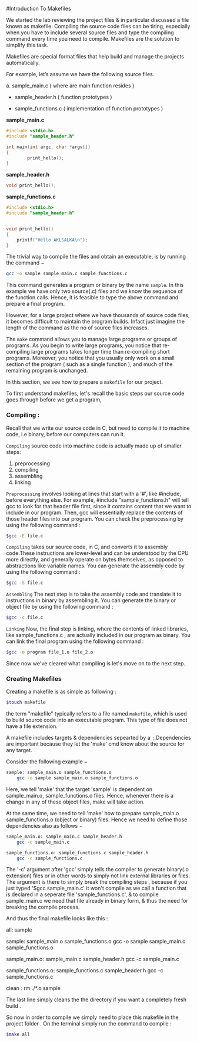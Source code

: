 #Introduction To Makefiles

We started the lab reviewing the project files & in particular discussed a file known as makefile. Compiling the source code files can be tiring, especially when you have to include several source files and type the compiling command every time you need to compile. Makefiles are the solution to simplify this task.

Makefiles are special format files that help build and manage the projects automatically.

For example, let’s assume we have the following source files.

a. sample_main.c             ( where are main function resides )

- sample_header.h           ( function prototypes )

- sample_functions.c        ( implementation of function prototypes )

**sample_main.c**

```c
#include <stdio.h>
#include "sample_header.h"

int main(int argc, char *argv[])
{
        print_hello();
}
```

**sample_header.h**

```c
void print_hello();
```
**sample_functions.c**

```c
#include <stdio.h>
#include "sample_header.h"


void print_hello()
{
    printf("Hello AKLSALKA\n");
}
```

The trivial way to compile the files and obtain an executable, is by running the command −

```bash
gcc -o sample sample_main.c sample_functions.c
```

This command generates a program or binary by the name `sample`. In this example we have only two source(.c) files and we know the sequence of the function calls. Hence, it is feasible to type the above command and prepare a final program.

However, for a large project where we have thousands of source code files, it becomes difficult to maintain the program builds. Infact just imagine the length of the command as the no of source files increases. 

The `make` command allows you to manage large programs or groups of programs. As you begin to write large programs, you notice that re-compiling large programs takes longer time than re-compiling short programs. Moreover, you notice that you usually only work on a small section of the program ( such as a single function ), and much of the remaining program is unchanged.

In this section, we see how to prepare a `makefile` for our project.

To first understand makefiles, let's recall the basic steps our source code goes through before we get a program, 

### Compiling :

Recall that we write our source code in C, but need to compile it to machine code, i.e binary, before our computers can run it.

`Compiling` source code into machine code is actually made up of smaller steps:

1. preprocessing
2. compiling
3. assembling
4. linking

`Preprocessing` involves looking at lines that start with a '#', like #include, before everything else. For example, #include "sample_functions.h" will tell gcc to look for that header file first, since it contains content that we want to include in our program. Then, gcc will essentially replace the contents of those header files into our program.
You can check the preprocessing by using the following command :
```bash
$gcc -E file.c
```

`Compiling` takes our source code, in C, and converts it to assembly code.These instructions are lower-level and can be understood by the CPU more directly, and generally operate on bytes themselves, as opposed to abstractions like variable names.
You can generate the assembly code by using the following command :
```bash
$gcc -S file.c
```
`Assembling` The next step is to take the assembly code and translate it to instructions in binary by assembling it.
You can generate the binary or object file by using the following command :
```bash
$gcc -c file.c
```
`Linking` Now, the final step is linking, where the contents of linked libraries, like sample_functions.c , are actually included in our program as binary.
You can link the final program using the following command :
```bash
$gcc -o program file_1.o file_2.o
```
Since now we've cleared what compiling is let's move on to the next step.

### Creating Makefiles

Creating a makefile is as simple as following : 
```bash
$touch makefile
```
the term "makefile" typically refers to a file named `makefile`, which is used to build source code into an executable program. This type of file does not have a file extension.

A makefile includes targets & dependencies sepearted by a `:`.Dependencies are important because they let the 'make' cmd know about the source for any target.

Consider the following example −
```bash
sample: sample_main.o sample_functions.o
	gcc -o sample sample_main.o sample_functions.o
```
Here, we tell 'make' that the target 'sample' is dependent on sample_main.o, sample_functions.o files. Hence, whenever there is a change in any of these object files, make will take action.

At the same time, we need to tell 'make' how to prepare sample_main.o sample_functions.o (object or binary) files. Hence we need to define those dependencies also as follows −	
```bash
sample_main.o: sample_main.c sample_header.h
	gcc -c sample_main.c
```

```bash
sample_functions.o: sample_functions.c sample_header.h
	gcc -c sample_functions.c
```
The '-c' argument after 'gcc' simply tells the compiler to generate binary(.o extension) files or in other words to simply not link external libraries or files.
The argument is there to simply break the compiling steps , because if you just typed '$gcc sample_main.c' it won't compile as we call a function that is declared in a seperate file 'sample_functions.c', & to compile sample_main.c we need
that file already in binary form, & thus the need for breaking the compile process.

And thus the final makefile looks like this :

all: sample

sample: sample_main.o sample_functions.o
	gcc -o sample sample_main.o sample_functions.o
	
sample_main.o: sample_main.c sample_header.h
	gcc -c sample_main.c
	
sample_functions.o: sample_functions.c sample_header.h
	gcc -c sample_functions.c
	
clean : 
	rm ./*.o sample
	
The last line simply cleans the the directory if you want a completely fresh build .

So now in order to compile we simply need to place this makefile in the project folder . 
On the terminal simply run the command to compile :	

```bash
$make all
```



